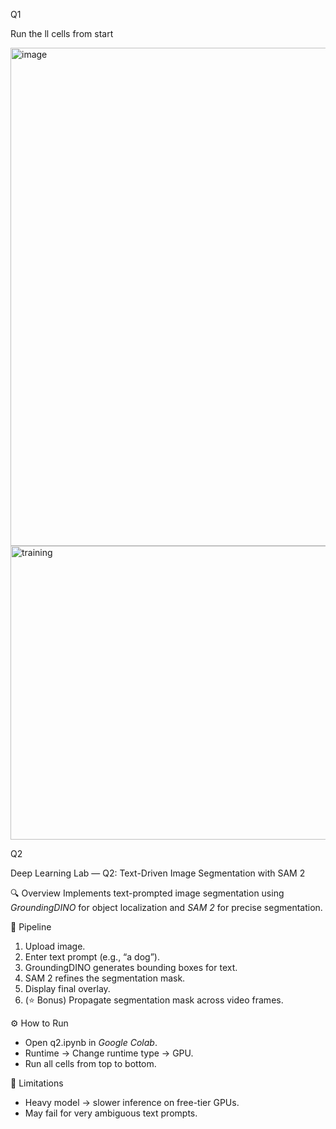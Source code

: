 Q1

Run the ll cells from start 

<img width="698" height="797" alt="image" src="https://github.com/user-attachments/assets/fff3f1b7-415b-48c6-9076-9d560b36a567" />
<img width="686" height="470" alt="training" src="https://github.com/user-attachments/assets/cc4aa8b8-865b-48bd-aadf-8a78e018fe9e" />

Q2

 Deep Learning Lab — Q2: Text-Driven Image Segmentation with SAM 2

🔍 Overview
Implements text-prompted image segmentation using *GroundingDINO* for object localization and *SAM 2* for precise segmentation.

 🧠 Pipeline
1. Upload image.
2. Enter text prompt (e.g., “a dog”).
3. GroundingDINO generates bounding boxes for text.
4. SAM 2 refines the segmentation mask.
5. Display final overlay.
6. (⭐ Bonus) Propagate segmentation mask across video frames.

 ⚙ How to Run
- Open q2.ipynb in *Google Colab*.
- Runtime → Change runtime type → GPU.
- Run all cells from top to bottom.

 🧾 Limitations
- Heavy model → slower inference on free-tier GPUs.
- May fail for very ambiguous text prompts.
